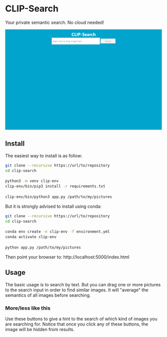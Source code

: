 # CLIP-Search

Your private semantic search. No cloud needed!

![Animated screenshot](clip-search.gif)

## Install

The easiest way to install is as follow:

```bash
git clone --recursive https://url/to/repository
cd clip-search

python3 -m venv clip-env
clip-env/bin/pip3 install -r requirements.txt

clip-env/bin/python3 app.py /path/to/my/pictures
````

But it is strongly advised to install using conda:

```bash
git clone --recursive https://url/to/repository
cd clip-search

conda env create -n clip-env -f environment.yml
conda activate clip-env

python app.py /path/to/my/pictures
```

Then point your browser to: http://localhost:5000/index.html

## Usage

The basic usage is to search by text. But you can drag one or more pictures to the search
input in order to find similar images. It will "average" the semantics of all images before
searching.

### More/less like this

Use these buttons to give a hint to the search of which kind of images you are searching
for. Notice that once you click any of these buttons, the image will be hidden from results.
